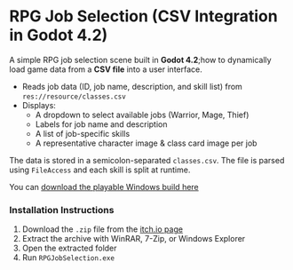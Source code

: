 # RPG Job Selection (CSV Integration in Godot 4.2)

A simple RPG job selection scene built in **Godot 4.2**;how to dynamically load game data from a **CSV file** into a user interface.
- Reads job data (ID, job name, description, and skill list) from `res://resource/classes.csv`
- Displays:
  - A dropdown to select available jobs (Warrior, Mage, Thief)
  - Labels for job name and description
  - A list of job-specific skills
  - A representative character image & class card image per job
 
The data is stored in a semicolon-separated `classes.csv`.
The file is parsed using `FileAccess` and each skill is split at runtime.

You can [download the playable Windows build here](https://codeizra.itch.io/rpg-job-selection-scene)

### Installation Instructions

1. Download the `.zip` file from the [itch.io page](https://codeizra.itch.io/rpg-job-selection-scene)
2. Extract the archive with WinRAR, 7-Zip, or Windows Explorer
3. Open the extracted folder
4. Run `RPGJobSelection.exe`

